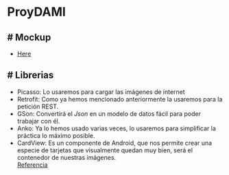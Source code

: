 <link rel="stylesheet" href="https://stackpath.bootstrapcdn.com/bootstrap/4.5.0/css/bootstrap.min.css" integrity="sha384-9aIt2nRpC12Uk9gS9baDl411NQApFmC26EwAOH8WgZl5MYYxFfc+NcPb1dKGj7Sk" crossorigin="anonymous">
<h1>ProyDAMI</h1>
<h2># Mockup</h2>
<ul><li> <a rel="noopener noreferrer" target="_blank" href="https://balsamiq.cloud/sser0fm/pg6tywp/rA7D7" >Here</a> </li>

</ul>
<h2># Librerias</h2>
<ul style="height: auto !important;">
<li>Picasso: Lo usaremos para cargar las imágenes de internet</li>
<li>Retrofit: Como ya hemos mencionado anteriormente la usaremos para la petición REST.</li>
<li>GSon: Convertirá el&nbsp;<em>Json&nbsp;</em>en un modelo de datos fácil para poder trabajar con él.</li>
<li>Anko: Ya lo hemos usado varias veces, lo usaremos para simplificar la práctica lo máximo posible.</li>
<li>CardView: Es un componente de Android, que nos permite crear una especie de tarjetas que visualmente quedan muy bien, será el contenedor de nuestras imágenes.</li>
<a rel="noopener noreferrer" target="_blank" href="https://balsamiq.cloud/sser0fm/pg6tywp/rA7D7" href="https://cursokotlin.com/capitulo-20-consumiento-apis-retrofit-2/" >Referencia</a>
</ul>
